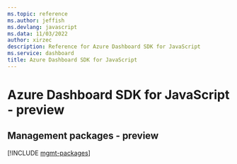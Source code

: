 ```yaml
---
ms.topic: reference
ms.author: jeffish
ms.devlang: javascript
ms.data: 11/03/2022
author: xirzec
description: Reference for Azure Dashboard SDK for JavaScript
ms.service: dashboard
title: Azure Dashboard SDK for JavaScript
---
```

# Azure Dashboard SDK for JavaScript - preview

## Management packages - preview
[!INCLUDE [mgmt-packages](dashboard-mgmt-index.md)]